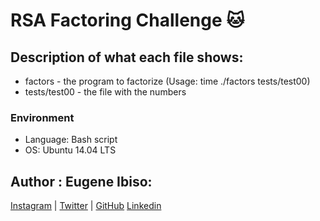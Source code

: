 # RSA Factoring Challenge :cat:

## Description of what each file shows:
* factors - the program to factorize (Usage: time ./factors tests/test00)
* tests/test00 - the file with the numbers
### Environment
* Language: Bash script
* OS: Ubuntu 14.04 LTS

## Author : Eugene Ibiso:

[Instagram](https://www.instagram.com/eugene_gameliel/) | [Twitter](https://mobile.twitter.com/ibiso_eugene) | [GitHub](https://github.com/IsGameliel)
[Linkedin](https://www.linkedin.com/in/ibiso-eugene-466a93154/)
